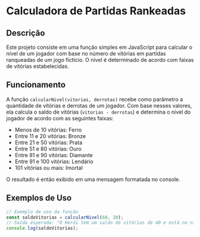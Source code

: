 # Calculadora de Partidas Rankeadas

## Descrição
Este projeto consiste em uma função simples em JavaScript para calcular o nível de um jogador com base no número de vitórias em partidas ranqueadas de um jogo fictício. O nível é determinado de acordo com faixas de vitórias estabelecidas.

## Funcionamento
A função `calcularNivel(vitorias, derrotas)` recebe como parâmetro a quantidade de vitórias e derrotas de um jogador. Com base nesses valores, ela calcula o saldo de vitórias (`vitorias - derrotas`) e determina o nível do jogador de acordo com as seguintes faixas:
- Menos de 10 vitórias: Ferro
- Entre 11 e 20 vitórias: Bronze
- Entre 21 e 50 vitórias: Prata
- Entre 51 e 80 vitórias: Ouro
- Entre 81 e 90 vitórias: Diamante
- Entre 91 e 100 vitórias: Lendário
- 101 vitórias ou mais: Imortal

O resultado é então exibido em uma mensagem formatada no console.

## Exemplos de Uso
```javascript
// Exemplo de uso da função
const saldoVitorias = calcularNivel(60, 20);
// Saída esperada: "O Herói tem um saldo de vitórias de 40 e está no nível de Ouro"
console.log(saldoVitorias);
